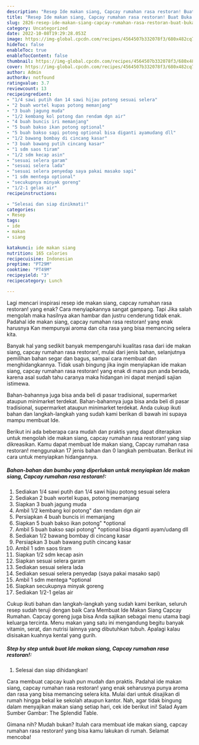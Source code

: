 ```yaml
---
description: "Resep Ide makan siang, Capcay rumahan rasa restoran! Buat Buka Puasa"
title: "Resep Ide makan siang, Capcay rumahan rasa restoran! Buat Buka Puasa"
slug: 2826-resep-ide-makan-siang-capcay-rumahan-rasa-restoran-buat-buka-puasa
category: Uncategorized
date: 2022-10-08T19:29:28.053Z
image: https://img-global.cpcdn.com/recipes/4564507b332078f3/680x482cq70/ide-makan-siang-capcay-rumahan-rasa-restoran-foto-resep-utama.jpg
hideToc: false
enableToc: true
enableTocContent: false
thumbnail: https://img-global.cpcdn.com/recipes/4564507b332078f3/680x482cq70/ide-makan-siang-capcay-rumahan-rasa-restoran-foto-resep-utama.jpg
cover: https://img-global.cpcdn.com/recipes/4564507b332078f3/680x482cq70/ide-makan-siang-capcay-rumahan-rasa-restoran-foto-resep-utama.jpg
author: Admin
authorAv: notfound
ratingvalue: 3.7
reviewcount: 13
recipeingredient:
- "1/4 sawi putih dan 14 sawi hijau potong sesuai selera"
- "2 buah wortel kupas potong memanjang"
- "3 buah jagung muda"
- "1/2 kembang kol potong dan rendam dgn air"
- "4 buah buncis iri memanjang"
- "5 buah bakso ikan potong optional"
- "5 buah bakso sapi potong optional bisa diganti ayamudang dll"
- "1/2 bawang bombay di cincang kasar"
- "3 buah bawang putih cincang kasar"
- "1 sdm saos tiram"
- "1/2 sdm kecap asin"
- "sesuai selera garam"
- "sesuai selera lada"
- "sesuai selera penyedap saya pakai masako sapi"
- "1 sdm mentega optional"
- "secukupnya minyak goreng"
- "1/2-1 gelas air"
recipeinstructions:

- "Selesai dan siap dinikmati!"
categories:
- Resep
tags:
- ide
- makan
- siang

katakunci: ide makan siang 
nutrition: 165 calories
recipecuisine: Indonesian
preptime: "PT29M"
cooktime: "PT49M"
recipeyield: "3"
recipecategory: Lunch

---
```



Lagi mencari inspirasi resep ide makan siang, capcay rumahan rasa restoran! yang enak? Cara menyiapkannya sangat gampang. Tapi Jika salah mengolah maka hasilnya akan hambar dan justru cenderung tidak enak. Padahal ide makan siang, capcay rumahan rasa restoran! yang enak harusnya Kan mempunyai aroma dan cita rasa yang bisa memancing selera kita.


Banyak hal yang sedikit banyak mempengaruhi kualitas rasa dari ide makan siang, capcay rumahan rasa restoran!, mulai dari jenis bahan, selanjutnya pemilihan bahan segar dan bagus, sampai cara membuat dan menghidangkannya. Tidak usah bingung jika ingin menyiapkan ide makan siang, capcay rumahan rasa restoran! yang enak di mana pun anda berada, karena asal sudah tahu caranya maka hidangan ini dapat menjadi sajian istimewa.

Bahan-bahannya juga bisa anda beli di pasar tradisional, supermarket ataupun minimarket terdekat. Bahan-bahannya juga bisa anda beli di pasar tradisional, supermarket ataupun minimarket terdekat. Anda cukup ikuti bahan dan langkah-langkah yang sudah kami berikan di bawah ini supaya mampu membuat Ide.


Berikut ini ada beberapa cara mudah dan praktis yang dapat diterapkan untuk mengolah ide makan siang, capcay rumahan rasa restoran! yang siap dikreasikan. Kamu dapat membuat Ide makan siang, Capcay rumahan rasa restoran! menggunakan 17 jenis bahan dan 0 langkah pembuatan. Berikut ini cara untuk menyiapkan hidangannya.

<!--inarticleads1-->

##### Bahan-bahan dan bumbu yang diperlukan untuk menyiapkan Ide makan siang, Capcay rumahan rasa restoran!:

1. Sediakan 1/4 sawi putih dan 1/4 sawi hijau potong sesuai selera
1. Sediakan 2 buah wortel kupas, potong memanjang
1. Siapkan 3 buah jagung muda
1. Ambil 1/2 kembang kol potong&#34; dan rendam dgn air
1. Persiapkan 4 buah buncis iri memanjang
1. Siapkan 5 buah bakso ikan potong&#34; *optional
1. Ambil 5 buah bakso sapi potong&#34; *optional bisa diganti ayam/udang dll
1. Sediakan 1/2 bawang bombay di cincang kasar
1. Persiapkan 3 buah bawang putih cincang kasar
1. Ambil 1 sdm saos tiram
1. Siapkan 1/2 sdm kecap asin
1. Siapkan sesuai selera garam
1. Sediakan sesuai selera lada
1. Sediakan sesuai selera penyedap (saya pakai masako sapi)
1. Ambil 1 sdm mentega *optional
1. Siapkan secukupnya minyak goreng
1. Sediakan 1/2-1 gelas air


Cukup ikuti bahan dan langkah-langkah yang sudah kami berikan, seluruh resep sudah teruji dengan baik Cara Membuat Ide Makan Siang Capcay Rumahan. Capcay goreng juga bisa Anda sajikan sebagai menu utama bagi keluarga tercinta. Menu makan yang satu ini mengandung begitu banyak vitamin, serat, dan nutrisi lainnya yang dibutuhkan tubuh. Apalagi kalau disisakan kuahnya kental yang gurih. 

<!--inarticleads2-->

##### Step by step untuk buat Ide makan siang, Capcay rumahan rasa restoran!:


1. Selesai dan siap dihidangkan!

Cara membuat capcay kuah pun mudah dan praktis. Padahal ide makan siang, capcay rumahan rasa restoran! yang enak seharusnya punya aroma dan rasa yang bisa memancing selera kita. Mulai dari untuk disajikan di rumah hingga bekal ke sekolah ataupun kantor. Nah, agar tidak bingung dalam menyajikan makan siang setiap hari, cek ide berikut ini! Salad Ayam Sumber Gambar: The Splendid Table. 

Gimana nih? Mudah bukan? Itulah cara membuat ide makan siang, capcay rumahan rasa restoran! yang bisa kamu lakukan di rumah. Selamat mencoba!
